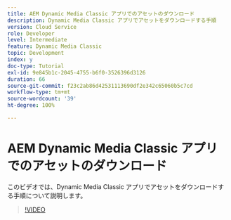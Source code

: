 ```yaml
---
title: AEM Dynamic Media Classic アプリでのアセットのダウンロード
description: Dynamic Media Classic アプリでアセットをダウンロードする手順
version: Cloud Service
role: Developer
level: Intermediate
feature: Dynamic Media Classic
topic: Development
index: y
doc-type: Tutorial
exl-id: 9e845b1c-2045-4755-b6f0-3526396d3126
duration: 66
source-git-commit: f23c2ab86d42531113690df2e342c65060b5c7cd
workflow-type: tm+mt
source-wordcount: '39'
ht-degree: 100%

---
```


# AEM Dynamic Media Classic アプリでのアセットのダウンロード

このビデオでは、Dynamic Media Classic アプリでアセットをダウンロードする手順について説明します。

>[!VIDEO](https://video.tv.adobe.com/v/335458?quality=12&learn=on)
